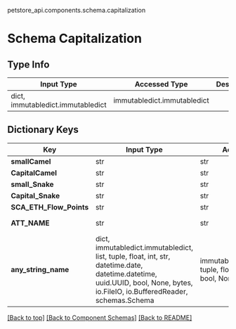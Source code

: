 petstore_api.components.schema.capitalization
# Schema Capitalization

## Type Info
Input Type | Accessed Type | Description | Notes
------------ | ------------- | ------------- | -------------
dict, immutabledict.immutabledict | immutabledict.immutabledict |  |

## Dictionary Keys
Key | Input Type | Accessed Type | Description | Notes
------------ | ------------- | ------------- | ------------- | -------------
**smallCamel** | str | str |  | [optional]
**CapitalCamel** | str | str |  | [optional]
**small_Snake** | str | str |  | [optional]
**Capital_Snake** | str | str |  | [optional]
**SCA_ETH_Flow_Points** | str | str |  | [optional]
**ATT_NAME** | str | str | Name of the pet  | [optional]
**any_string_name** | dict, immutabledict.immutabledict, list, tuple, float, int, str, datetime.date, datetime.datetime, uuid.UUID, bool, None, bytes, io.FileIO, io.BufferedReader, schemas.Schema | immutabledict.immutabledict, tuple, float, int, str, bytes, bool, None, FileIO | any string name can be used but the value must be the correct type | [optional]

[[Back to top]](#top) [[Back to Component Schemas]](../../../README.md#Component-Schemas) [[Back to README]](../../../README.md)
